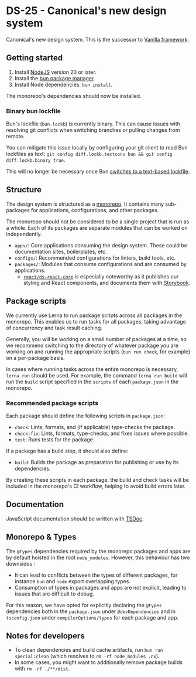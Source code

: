 # DS-25 - Canonical's new design system

Canonical's new design system.
This is the successor to [Vanilla framework](https://vanillaframework.io).

## Getting started

1. Install [NodeJS](https://nodejs.org/en/download/package-manager) version 20 or later.
2. Install the [bun package manager](https://bun.sh/).
3. Install Node dependencies: `bun install`.

The monorepo's dependencies should now be installed.

### Binary bun lockfile

Bun's lockfile (`bun.lockb`) is currently binary.
This can cause issues with resolving git conflicts when switching branches or pulling changes from remote.

You can mitigate this issue locally by configuring your
git client to read Bun lockfiles as text: `git config diff.lockb.textconv bun && git config diff.lockb.binary true`.

This will no longer be necessary once Bun [switches to a text-based lockfile](https://github.com/oven-sh/bun/issues/11863).

## Structure

The design system is structured as a [monorepo](https://semaphoreci.com/blog/what-is-monorepo).
It contains many sub-packages for applications, configurations, and other packages.

The monorepo should not be considered to be a single project that is run as a whole.
Each of its packages are separate modules that can be worked on independently.

- `apps/`: Core applications consuming the design system. These could be documentation sites, boilerplates, etc.
- `configs/`: Recommended configurations for linters, build tools, etc.
- `packages/`: Modules that consume configurations and are consumed by applications.
  - [`react/ds-react-core`](/packages/react/ds-core/README.md) is especially noteworthy as it publishes our styling and React components, and documents them with [Storybook](https://storybook.js.org/).

## Package scripts

We currently use Lerna to run package scripts across all packages in the monorepo.
This enables us to run tasks for all packages, taking advantage of concurrency
and task result caching.

Generally, you will be working on a small number of packages at a time,
so we recommend switching to the directory of whatever package you are working
on and running the appropriate scripts (`bun run check`, for example) on a
per-package basis.

In cases where running tasks across the entire monorepo is necessary,
`lerna run` should be used. For example, the command `lerna run build`
will run the `build` script specified in the `scripts` of each `package.json`
in the monorepo.

### Recommended package scripts

Each package should define the following scripts in `package.json`:

- `check`: Lints, formats, and (if applicable) type-checks the package.
- `check:fix`: Lints, formats, type-checks, and fixes issues where possible.
- `test`: Runs tests for the package.

If a package has a build step, it should also define:
- `build`: Builds the package as preparation for publishing or use by its dependencies.

By creating these scripts in each package, the build and check tasks will be
included in the monorepo's CI workflow, helping to avoid build errors later.

## Documentation

JavaScript documentation should be written with [TSDoc](https://tsdoc.org/).

## Monorepo & Types

The `@types` dependencies required by the monorepo packages and apps are by default hoisted in the root `node_modules`. However, this behaviour has two downsides : 
- It can lead to conflicts between the types of different packages, for instance `bun` and `node` export overlapping types.
- Consumption of types in packages and apps are not explicit, leading to issues that are difficult to debug.

For this reason, we have opted for explicitly declaring the `@types` dependencies both in the `package.json` under `@devDependencies` and in  `tsconfig.json` under `compilerOptions/types` for each package and app. 

## Notes for developers

- To clean dependencies and build cache artifacts, run `bun run special:clean` (which resolves to `rm -rf node_modules .nx`). 
- In some cases, you might want to additionally remove package builds with `rm -rf ./**/dist`.
